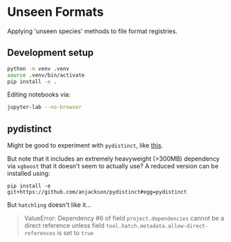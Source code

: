 Unseen Formats
==============

Applying 'unseen species' methods to file format registries.

## Development setup

```bash
python -m venv .venv
source .venv/bin/activate
pip install -e .
```

Editing notebooks via:

```bash
jupyter-lab --no-browser
```


## pydistinct

Might be good to experiment with `pydistinct`, like [this](https://github.com/chanedwin/pydistinct/blob/master/demo/tutorial%20notebook.ipynb).

But note that it includes an extremely heavyweight (>300MB) dependency via `xgboost` that it doesn't seem to actually use?  A reduced version can be installed using:

```
pip install -e git+https://github.com/anjackson/pydistinct#egg=pydistinct
```

But `hatchling` doesn't like it... 

> ValueError: Dependency #6 of field `project.dependencies` cannot be a direct reference unless field `tool.hatch.metadata.allow-direct-references` is set to `true`